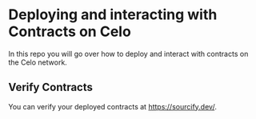 # Deploying and interacting with Contracts on Celo

In this repo you will go over how to deploy and interact with contracts on the Celo network.

## Verify Contracts

You can verify your deployed contracts at https://sourcify.dev/.